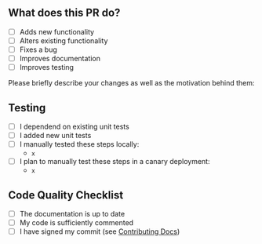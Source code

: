 ## What does this PR do?

- [ ] Adds new functionality
- [ ] Alters existing functionality
- [ ] Fixes a bug
- [ ] Improves documentation
- [ ] Improves testing

Please briefly describe your changes as well as the motivation behind them:

## Testing

- [ ] I dependend on existing unit tests
- [ ] I added new unit tests
- [ ] I manually tested these steps locally:
    - `x`
- [ ] I plan to manually test these steps in a canary deployment:
    - `x`

## Code Quality Checklist

- [ ] The documentation is up to date
- [ ] My code is sufficiently commented
- [ ] I have signed my commit (see [Contributing Docs](../CONTRIBUTING.md))
